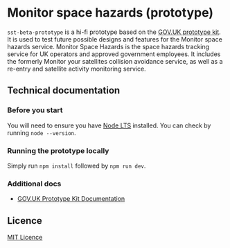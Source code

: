 # Monitor space hazards (prototype)
`sst-beta-prototype` is a hi-fi prototype based on the [GOV.UK prototype kit](https://prototype-kit.service.gov.uk/docs/). It is used to test future possible designs and features for the Monitor space hazards service. Monitor Space Hazards is the space hazards tracking service for UK operators and approved government employees. It includes the formerly Monitor your satellites collision avoidance service, as well as a re-entry and satellite activity monitoring service. 

## Technical documentation

### Before you start
You will need to ensure you have [Node LTS](https://nodejs.org/en/download/) installed. You can check by running `node --version`.

### Running the prototype locally
Simply run `npm install` followed by `npm run dev`.

### Additional docs
* [GOV.UK Prototype Kit Documentation](https://prototype-kit.service.gov.uk/docs/)

## Licence
[MIT Licence](LICENCE.txt)
